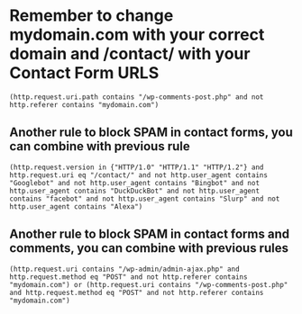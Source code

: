 # Remember to change mydomain.com with your correct domain and /contact/ with your Contact Form URLS
`(http.request.uri.path contains "/wp-comments-post.php" and not http.referer contains "mydomain.com")`

## Another rule to block SPAM in contact forms, you can combine with previous rule
`(http.request.version in {"HTTP/1.0" "HTTP/1.1" "HTTP/1.2"} and http.request.uri eq "/contact/" and not http.user_agent contains "Googlebot" and not http.user_agent contains "Bingbot" and not http.user_agent contains "DuckDuckBot" and not http.user_agent contains "facebot" and not http.user_agent contains "Slurp" and not http.user_agent contains "Alexa")`

## Another rule to block SPAM in contact forms and comments, you can combine with previous rules
`(http.request.uri contains "/wp-admin/admin-ajax.php" and http.request.method eq "POST" and not http.referer contains "mydomain.com") or (http.request.uri contains "/wp-comments-post.php" and http.request.method eq "POST" and not http.referer contains "mydomain.com")`
